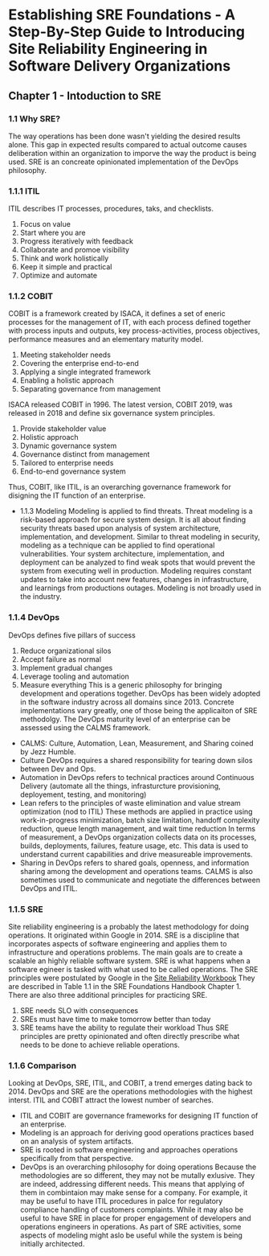# Establishing SRE Foundations - A Step-By-Step Guide to Introducing Site Reliability Engineering in Software Delivery Organizations

## Chapter 1 - Intoduction to SRE 

### 1.1 Why SRE? 
The way operations has been done wasn't yielding the desired results alone. This gap in expected results compared to actual outcome causes deliberation within an organization to imporve the way the product is being used. SRE is an concreate opinionated implementation of the DevOps philosophy. 
### 1.1.1 ITIL
ITIL describes IT processes, procedures, taks, and checklists. 
1. Focus on value
2. Start where you are
3. Progress iteratively with feedback
4. Collaborate and promoe visibility
5. Think and work holistically
6. Keep it simple and practical
7. Optimize and automate
### 1.1.2 COBIT
COBIT is a framework created by ISACA, it defines a set of eneric processes for the management of IT, with each process defined together with process inputs and outputs, key process-activities, process objectives, performance measures and an elementary maturity model. 
1. Meeting stakeholder needs
2. Covering the enterprise end-to-end
3. Applying a single integrated framework
4. Enabling a holistic approach
5. Separating governance from management 

ISACA released COBIT in 1996. The latest version, COBIT 2019, was released in 2018 and define six governance system principles. 

1. Provide stakeholder value
2. Holistic approach 
3. Dynamic governance system
4. Governance distinct from management
5. Tailored to enterprise needs 
6. End-to-end governance system

Thus, COBIT, like ITIL, is an overarching governance framework for disigning the IT function of an enterprise. 
- 1.1.3 Modeling 
Modeling is applied to find threats. Threat modeling is a risk-based approach for secure system design. It is all about finding security threats based upon analysis of system architecture, implementation, and development. 
Similar to threat modeling in security, modeling as a technique can be applied to find operational vulnerabilities. Your system architecture, implementation, and deployment can be analyzed to find weak spots that would prevent the system from executing well in production.
Modeling requires constant updates to take into account new features, changes in infrastructure, and learnings from productions outages. 
Modeling is not broadly used in the industry. 
### 1.1.4 DevOps
DevOps defines five pillars of success
1. Reduce organizational silos
2. Accept failure as normal 
3. Implement gradual changes
4. Leverage tooling and automation
5. Measure everything 
This is a generic philosophy for bringing development and operations together. DevOps has been widely adopted in the software industry across all domains since 2013. Concrete implementations vary greatly, one of those being the applicaiton of SRE methodolgy. 
The DevOps maturity level of an enterprise can be assessed using the CALMS framework. 
- CALMS: Culture, Automation, Lean, Measurement, and Sharing coined by Jezz Humble. 
- Culture DevOps requires a shared responsibility for tearing down silos between Dev and Ops. 
- Automation in DevOps refers to technical practices around Continuous Delivery (automate all the things, infrasturcture provisioning, deployement, testing, and monitoring)
- Lean refers to the principles of waste elimination and value stream optimization (nod to ITIL)
These methods are applied in practice using work-in-progress minimization, batch size limitation, handoff complexity reduction, queue length management, and wait time reduction
In terms of measurement, a DevOps organization collects data on its processes, builds, deployments, failures, feature usage, etc. This data is used to understand current capabilities and drive measureable improvements. 
- Sharing in DevOps refers to shared goals, openness, and information sharing among the development and operations teams. 
CALMS is also sometimes used to communicate and negotiate the differences between DevOps and ITIL. 
### 1.1.5 SRE 
Site reliability engineering is a probably the latest methodology for doing operations. It originated within Google in 2014. SRE is a discipline that incorporates aspects of software engineering and applies them to infrastructure and operations problems. The main goals are to create a scalable an highly reliable software system. SRE is what happens when a software egineer is tasked with what used to be called operations. 
The SRE principles were postulated by Google in the [Site Reliability Workbook](https://sre.google/sre-book/table-of-contents/) They are described in Table 1.1 in the SRE Foundations Handbook Chapter 1. 
There are also three additional principles for practicing SRE.
1. SRE needs SLO with consequences
2. SREs must have time to make tomorrow better than today
3. SRE teams have the ability to regulate their workload
Thus SRE principles are pretty opinionated and often directly prescribe what needs to be done to achieve reliable operations. 
### 1.1.6 Comparison
Looking at DevOps, SRE, ITIL, and COBIT, a trend emerges dating back to 2014. DevOps and SRE are the operations methodologies with the highest interst. ITIL and COBIT attract the lowest number of searches. 
- ITIL and COBIT are governance frameworks for designing IT function of an enterprise. 
- Modeling is an approach for deriving good operations practices based on an analysis of system artifacts. 
- SRE is rooted in software engineering and approaches operations specifically from that perspective. 
- DevOps is an overarching philosophy for doing operations 
Because the methodologies are so different, they may not be mutally exlusive. They are indeed, addressing different needs. This means that applying of them in combintaion may make sense for a company. 
For example, it may be useful to have ITIL procedures in palce for regulatory compliance handling of customers complaints. While it may also be useful to have SRE in place for proper engagement of developers and operations engineers in operations. As part of SRE activities, some aspects of modeling might aslo be useful while the system is being initially architected. 
 